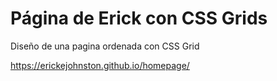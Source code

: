# Página de Erick con CSS Grids

Diseño de una pagina ordenada con CSS Grid

https://erickejohnston.github.io/homepage/ 
